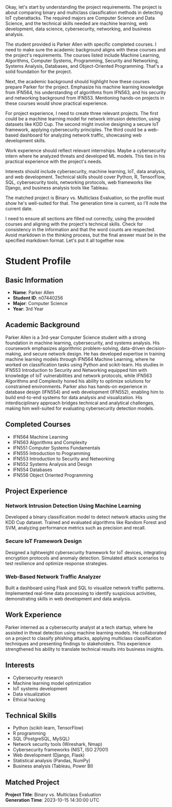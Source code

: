 <think>
Okay, let's start by understanding the project requirements. The project is about comparing binary and multiclass classification methods in detecting IoT cyberattacks. The required majors are Computer Science and Data Science, and the technical skills needed are machine learning, web development, data science, cybersecurity, networking, and business analysis.

The student provided is Parker Allen with specific completed courses. I need to make sure the academic background aligns with these courses and the project's requirements. The courses listed include Machine Learning, Algorithms, Computer Systems, Programming, Security and Networking, Systems Analysis, Databases, and Object-Oriented Programming. That's a solid foundation for the project.

Next, the academic background should highlight how these courses prepare Parker for the project. Emphasize his machine learning knowledge from IFN564, his understanding of algorithms from IFN563, and his security and networking background from IFN553. Mentioning hands-on projects in these courses would show practical experience.

For project experience, I need to create three relevant projects. The first could be a machine learning model for network intrusion detection, using datasets like KDD Cup. The second might involve designing a secure IoT framework, applying cybersecurity principles. The third could be a web-based dashboard for analyzing network traffic, showcasing web development skills.

Work experience should reflect relevant internships. Maybe a cybersecurity intern where he analyzed threats and developed ML models. This ties in his practical experience with the project's needs.

Interests should include cybersecurity, machine learning, IoT, data analysis, and web development. Technical skills should cover Python, R, TensorFlow, SQL, cybersecurity tools, networking protocols, web frameworks like Django, and business analysis tools like Tableau.

The matched project is Binary vs. Multiclass Evaluation, so the profile must show he's well-suited for that. The generation time is current, so I'll note the current date.

I need to ensure all sections are filled out correctly, using the provided courses and aligning with the project's technical skills. Check for consistency in the information and that the word counts are respected. Avoid markdown in the thinking process, but the final answer must be in the specified markdown format. Let's put it all together now.
</think>

# Student Profile

## Basic Information
- **Name**: Parker Allen  
- **Student ID**: n07440256  
- **Major**: Computer Science  
- **Year**: 3rd Year  

## Academic Background  
Parker Allen is a 3rd-year Computer Science student with a strong foundation in machine learning, cybersecurity, and systems analysis. His coursework emphasizes algorithmic problem-solving, data-driven decision-making, and secure network design. He has developed expertise in training machine learning models through IFN564 Machine Learning, where he worked on classification tasks using Python and scikit-learn. His studies in IFN553 Introduction to Security and Networking equipped him with knowledge of IoT vulnerabilities and network protocols, while IFN563 Algorithms and Complexity honed his ability to optimize solutions for constrained environments. Parker also has hands-on experience in database design (IFN554) and web development (IFN552), enabling him to build end-to-end systems for data analysis and visualization. His interdisciplinary approach bridges technical and analytical challenges, making him well-suited for evaluating cybersecurity detection models.  

## Completed Courses  
- IFN564 Machine Learning  
- IFN563 Algorithms and Complexity  
- IFN551 Computer Systems Fundamentals  
- IFN555 Introduction to Programming  
- IFN553 Introduction to Security and Networking  
- IFN552 Systems Analysis and Design  
- IFN554 Databases  
- IFN556 Object Oriented Programming  

## Project Experience  
### Network Intrusion Detection Using Machine Learning  
Developed a binary classification model to detect network attacks using the KDD Cup dataset. Trained and evaluated algorithms like Random Forest and SVM, analyzing performance metrics such as precision and recall.  

### Secure IoT Framework Design  
Designed a lightweight cybersecurity framework for IoT devices, integrating encryption protocols and anomaly detection. Simulated attack scenarios to test resilience and optimize response strategies.  

### Web-Based Network Traffic Analyzer  
Built a dashboard using Flask and SQL to visualize network traffic patterns. Implemented real-time data processing to identify suspicious activities, demonstrating skills in web development and data analysis.  

## Work Experience  
Parker interned as a cybersecurity analyst at a tech startup, where he assisted in threat detection using machine learning models. He collaborated on a project to classify phishing attacks, applying multiclass classification techniques and presenting findings to stakeholders. This experience strengthened his ability to translate technical results into business insights.  

## Interests  
- Cybersecurity research  
- Machine learning model optimization  
- IoT systems development  
- Data visualization  
- Ethical hacking  

## Technical Skills  
- Python (scikit-learn, TensorFlow)  
- R programming  
- SQL (PostgreSQL, MySQL)  
- Network security tools (Wireshark, Nmap)  
- Cybersecurity frameworks (NIST, ISO 27001)  
- Web development (Django, Flask)  
- Statistical analysis (Pandas, NumPy)  
- Business analysis (Tableau, Power BI)  

## Matched Project  
**Project Title**: Binary vs. Multiclass Evaluation  
**Generation Time**: 2023-10-15 14:30:00 UTC